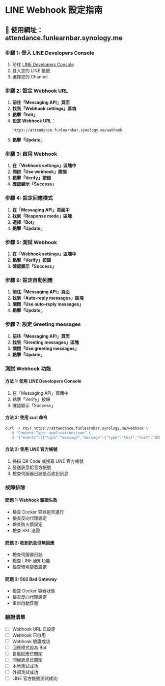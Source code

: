 # LINE Webhook 設定指南

## 🔗 使用網址：attendance.funlearnbar.synology.me

### 步驟 1: 登入 LINE Developers Console

1. 前往 [LINE Developers Console](https://developers.line.biz/)
2. 登入您的 LINE 帳號
3. 選擇您的 Channel

### 步驟 2: 設定 Webhook URL

1. **前往「Messaging API」頁面**
2. **找到「Webhook settings」區塊**
3. **點擊「Edit」**
4. **設定 Webhook URL**：
   ```
   https://attendance.funlearnbar.synology.me/webhook
   ```
5. **點擊「Update」**

### 步驟 3: 啟用 Webhook

1. **在「Webhook settings」區塊中**
2. **開啟「Use webhook」開關**
3. **點擊「Verify」按鈕**
4. **確認顯示「Success」**

### 步驟 4: 設定回應模式

1. **在「Messaging API」頁面中**
2. **找到「Response mode」區塊**
3. **選擇「Bot」**
4. **點擊「Update」**

### 步驟 5: 測試 Webhook

1. **在「Webhook settings」區塊中**
2. **點擊「Verify」按鈕**
3. **確認顯示「Success」**

### 步驟 6: 設定自動回應

1. **前往「Messaging API」頁面**
2. **找到「Auto-reply messages」區塊**
3. **關閉「Use auto-reply messages」**
4. **點擊「Update」**

### 步驟 7: 設定 Greeting messages

1. **前往「Messaging API」頁面**
2. **找到「Greeting messages」區塊**
3. **關閉「Use greeting messages」**
4. **點擊「Update」**

### 測試 Webhook 功能

#### 方法 1: 使用 LINE Developers Console
1. 在「Messaging API」頁面中
2. 點擊「Verify」按鈕
3. 確認顯示「Success」

#### 方法 2: 使用 curl 命令
```bash
curl -X POST https://attendance.funlearnbar.synology.me/webhook \
  -H "Content-Type: application/json" \
  -d '{"events":[{"type":"message","message":{"type":"text","text":"測試"}}]}'
```

#### 方法 3: 使用 LINE 官方帳號
1. 掃描 QR Code 或搜尋 LINE 官方帳號
2. 發送訊息給官方帳號
3. 檢查伺服器日誌是否收到訊息

### 故障排除

#### 問題 1: Webhook 驗證失敗
- 檢查 Docker 容器是否運行
- 檢查反向代理設定
- 檢查防火牆設定
- 檢查 SSL 憑證

#### 問題 2: 收到訊息但無回應
- 檢查伺服器日誌
- 檢查 LINE 通知功能
- 檢查環境變數設定

#### 問題 3: 502 Bad Gateway
- 檢查 Docker 容器狀態
- 檢查反向代理設定
- 重新啟動容器

### 驗證清單

- [ ] Webhook URL 已設定
- [ ] Webhook 已啟用
- [ ] Webhook 驗證成功
- [ ] 回應模式設為 Bot
- [ ] 自動回應已關閉
- [ ] 問候訊息已關閉
- [ ] 本地測試成功
- [ ] 外部測試成功
- [ ] LINE 官方帳號測試成功
